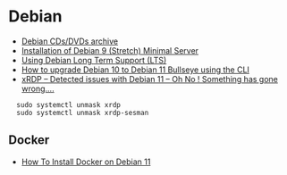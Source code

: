 # Debian

- [Debian CDs/DVDs archive](https://cdimage.debian.org/mirror/cdimage/archive/)
- [Installation of Debian 9 (Stretch) Minimal Server](https://www.tecmint.com/installation-of-debian-9-minimal-server/)
- [Using Debian Long Term Support (LTS)](https://wiki.debian.org/LTS/Using)
- [How to upgrade Debian 10 to Debian 11 Bullseye using the CLI](https://www.cyberciti.biz/faq/update-upgrade-debian-10-to-debian-11-bullseye/)
- [xRDP – Detected issues with Debian 11 – Oh No ! Something has gone wrong….](http://c-nergy.be/blog/?p=17113)

```shell
  sudo systemctl unmask xrdp
  sudo systemctl unmask xrdp-sesman
```

## Docker

- [How To Install Docker on Debian 11](https://idroot.us/install-docker-debian-11/)
